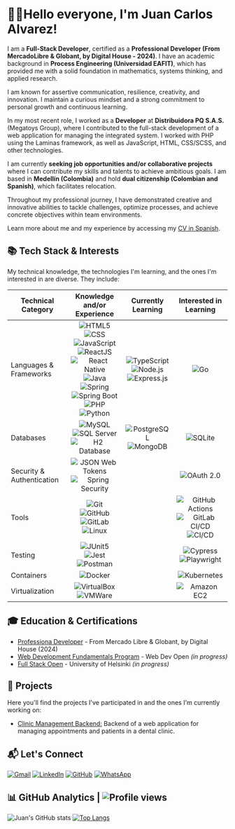 # 👨‍💻Hello everyone, I'm Juan Carlos Alvarez!

I am a **Full-Stack Developer**, certified as a **Professional Developer (From MercadoLibre & Globant, by Digital House - 2024)**. I have an academic background in **Process Engineering (Universidad EAFIT)**, which has provided me with a solid foundation in mathematics, systems thinking, and applied research.

I am known for assertive communication, resilience, creativity, and innovation. I maintain a curious mindset and a strong commitment to personal growth and continuous learning.

In my most recent role, I worked as a **Developer** at **Distribuidora PQ S.A.S.** (Megatoys Group), where I contributed to the full-stack development of a web application for managing the integrated system. I worked with PHP using the Laminas framework, as well as JavaScript, HTML, CSS/SCSS, and other technologies.

I am currently **seeking job opportunities and/or collaborative projects** where I can contribute my skills and talents to achieve ambitious goals. I am based in **Medellín (Colombia)** and hold **dual citizenship (Colombian and Spanish)**, which facilitates relocation.

Throughout my professional journey, I have demonstrated creative and innovative abilities to tackle challenges, optimize processes, and achieve concrete objectives within team environments.

Learn more about me and my experience by accessing my [CV in Spanish](https://1drv.ms/b/s!AjzNnkh88D4ZkeVkm7jS0YNKq0QTpg?e=LTbLmV).

## 📚 Tech Stack & Interests

My technical knowledge, the technologies I'm learning, and the ones I'm interested in are diverse. They include:

| Technical <br> Category            | Knowledge and/or Experience   | Currently Learning   | Interested in Learning  |
|-----------------------------|:-------------------------------:|:-------------------:|:-----------------------------:|
| Languages & Frameworks      | ![HTML5](https://img.shields.io/badge/-HTML5-E34F26?style=plastic&logo=html5&labelColor=white&logoColor=E34F26) ![CSS](https://img.shields.io/badge/-CSS-663399?style=plastic&logo=css&labelColor=white&logoColor=663399) <br> ![JavaScript](https://img.shields.io/badge/-JavaScript-F7DF1E?style=plastic&logo=javascript&labelColor=black&logoColor=F7DF1E) <br> ![ReactJS](https://img.shields.io/badge/-ReactJS-087EA4?style=plastic&logo=react&labelColor=white&logoColor=087EA4) ![React Native](https://img.shields.io/badge/-React_Native-087EA4?style=plastic&logo=react&labelColor=white&logoColor=087EA4) <br> ![Java](https://img.shields.io/badge/🍵-Java-04536F?style=plastic&logo=java&labelColor=white&logoColor=087EA4) <br>  ![Spring](https://img.shields.io/badge/-Spring-6DB33F?style=plastic&logo=spring&labelColor=white&logoColor=6DB33F) ![Spring Boot](https://img.shields.io/badge/-Spring_Boot-6DB33F?style=plastic&logo=springboot&labelColor=white&logoColor=6DB33F) <br> ![PHP](https://img.shields.io/badge/-PHP-777BB4?style=plastic&logo=php&labelColor=white&logoColor=777BB4) <br> ![Python](https://img.shields.io/badge/-Python-3776AB?style=plastic&logo=python&labelColor=white&logoColor=3776AB) | ![TypeScript](https://img.shields.io/badge/-TypeScript-3178C6?style=plastic&logo=typescript&labelColor=white&logoColor=3178C6) <br> ![Node.js](https://img.shields.io/badge/-Node.js-5FA04E?style=plastic&logo=node.js&labelColor=white&logoColor=5FA04E) ![Express.js](https://img.shields.io/badge/-Express-000000?style=plastic&logo=express&labelColor=white&logoColor=000000) | ![Go](https://img.shields.io/badge/-Go-00ADD8?style=plastic&logo=go&labelColor=white&logoColor=00ADD8) |
| Databases |  ![MySQL](https://img.shields.io/badge/-MySQL-4479A1?style=plastic&logo=mysql&labelColor=white&logoColor=black)<br>![SQL Server](https://img.shields.io/badge/🛢️-SQL_Server-3667AD?style=plastic&labelColor=white) <br> ![H2 Database](https://img.shields.io/badge/-H2_Database-09476B?style=plastic&logo=h2database&labelColor=white&logoColor=09476B) | ![PostgreSQL](https://img.shields.io/badge/-PostgreSQL-4169E1?style=plastic&logo=postgresql&labelColor=white&logoColor=4169E1) <br> ![MongoDB](https://img.shields.io/badge/-MongoDB-47A248?style=plastic&logo=mongodb&labelColor=white&logoColor=47A248)  |  ![SQLite](https://img.shields.io/badge/SQLite-003B57?style=plastic&logo=sqlite&labelColor=white&logoColor=003B57)  |
| Security & Authentication  | ![JSON Web Tokens](https://img.shields.io/badge/-JSON_Web_Tokens_JWT-000000?style=plastic&logo=jsonwebtokens&labelColor=white&logoColor=000000) <br> ![Spring Security](https://img.shields.io/badge/-Spring_Security-6DB33F?style=plastic&logo=springsecurity&labelColor=white&logoColor=6DB33F)  |  | ![OAuth 2.0](https://img.shields.io/badge/🔐-OAuth%202.0-000000?style=plastic&labelColor=white&logoColor=000000)  |
| Tools  | ![Git](https://img.shields.io/badge/-Git-F05032?style=plastic&logo=git&labelColor=white&logoColor=F05032) <br> ![GitHub](https://img.shields.io/badge/-GitHub-181717?style=plastic&logo=github&labelColor=white&logoColor=181717) ![GitLab](https://img.shields.io/badge/-GitLab-FC6D26?style=plastic&logo=gitlab&labelColor=white&logoColor=FC6D26) <br> ![Linux](https://img.shields.io/badge/-Linux-FCC624?style=plastic&logo=linux&labelColor=white&logoColor=black) |      |  ![GitHub Actions](https://img.shields.io/badge/-GitHub_Actions-2088FF?style=plastic&logo=githubactions&labelColor=white&logoColor=2088FF) ![GitLab CI/CD](https://img.shields.io/badge/-GitLab_CI/CD-FC6D26?style=plastic&logo=gitlab&labelColor=white&logoColor=FC6D26) <br> ![CI/CD](https://img.shields.io/badge/⚙️-CI/CD_pipelines_(advanced)-grey?style=plastic&labelColor=white&logoColor=000000)  |
| Testing  | ![JUnit5](https://img.shields.io/badge/-JUnit5-25A162?style=plastic&logo=junit5&labelColor=white&logoColor=25A162) <br> ![Jest](https://img.shields.io/badge/-Jest-C21325?style=plastic&logo=jest&labelColor=white&logoColor=C21325) <br> ![Postman](https://img.shields.io/badge/-Postman-FF6C37?style=plastic&logo=postman&labelColor=white&logoColor=FF6C37)  |  |  ![Cypress](https://img.shields.io/badge/-Cypress-69D3A7?style=plastic&logo=cypress&labelColor=white&logoColor=black) <br> ![Playwright](https://img.shields.io/badge/🎭-Playwright-292929?style=plastic&labelColor=white&color=45BA4B)  |
| Containers   | ![Docker](https://img.shields.io/badge/-Docker-2496ED?style=plastic&logo=docker&labelColor=white&logoColor=2496ED)  |    |   ![Kubernetes](https://img.shields.io/badge/-Kubernetes-326CE5?style=plastic&logo=kubernetes&labelColor=white&logoColor=326CE5)  |
| Virtualization   | ![VirtualBox](https://img.shields.io/badge/-VirtualBox-2F61B4?style=plastic&logo=virtualbox&labelColor=white&logoColor=2F61B4)<br> ![VMWare](https://img.shields.io/badge/-VMWare-607078?style=plastic&logo=vmware&labelColor=white&logoColor=black)   |  |   ![Amazon EC2](https://img.shields.io/badge/-Amazon_EC2-white?style=plastic&logo=amazonec2&labelColor=FF9900&logoColor=white) |

## 🎓 Education & Certifications

* [Professiona Developer](https://1drv.ms/b/s!AjzNnkh88D4Zka5vkaxI87w81PkzjA?e=tSXyaX) - From Mercado Libre & Globant, by Digital House (2024)
* [Web Development Fundamentals Program](https://dashboard.webdevopen.com/c/fundamentals/) - Web Dev Open _(in progress)_
* [Full Stack Open](https://fullstackopen.com/es/) - University of Helsinki _(in progress)_

## 💼 Projects

Here you'll find the projects I've participated in and the ones I'm currently working on:

- [Clinic Management Backend:](https://github.com/alseloes/BackEndClinicaOdontologica) Backend of a web application for managing appointments and patients in a dental clinic.

## 📬 Let's Connect

[![Gmail](https://img.shields.io/badge/-Gmail-white?style=plastic&logo=gmail&labelColor=D14836&logoColor=white)](mailto:alseloes@gmail.com)
[![LinkedIn](https://img.shields.io/badge/in-LinkedIn-white?style=plastic&labelColor=0A66C2&logoColor=white)](https://www.linkedin.com/in/juancarlosalvarezs/)
[![GitHub](https://img.shields.io/badge/-GitHub-white?style=plastic&logo=github&labelColor=181717&logoColor=white)](https://github.com/alseloes/)
[![WhatsApp](https://img.shields.io/badge/-WhatsApp-white?style=plastic&logo=whatsapp&labelColor=25D366&logoColor=white)](https://wa.me/573013608430)

## 📊 GitHub Analytics | ![Profile views](https://komarev.com/ghpvc/?username=alseloes&color=blue&style=plastic)

![Juan's GitHub stats](https://github-readme-stats-eight-theta.vercel.app/api?username=alseloes&show_icons=true&include_all_commits=true&hide_title=false&count_private=true&theme=github_dark) [![Top Langs](https://github-readme-stats-eight-theta.vercel.app/api/top-langs/?username=alseloes&langs_count=8&layout=compact&theme=github_dark)](https://github.com/anuraghazra/github-readme-stats)